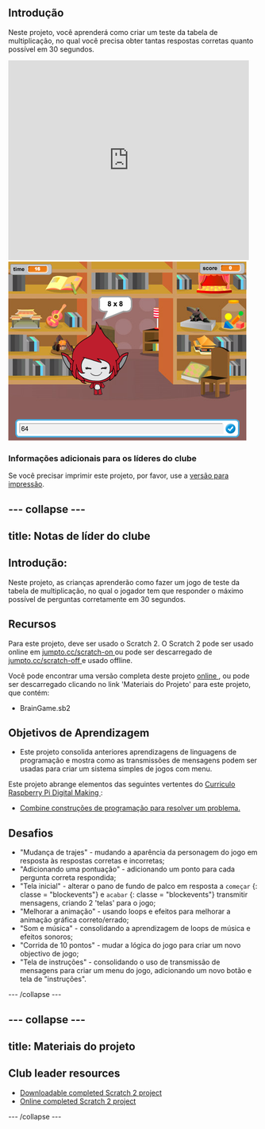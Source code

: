 ## Introdução

Neste projeto, você aprenderá como criar um teste da tabela de multiplicação, no qual você precisa obter tantas respostas corretas quanto possível em 30 segundos.

<div class="scratch-preview">
  <iframe allowtransparency="true" width="485" height="402" src="https://scratch.mit.edu/projects/embed/42225768/?autostart=false" frameborder="0"></iframe>
  <img src="images/brain-final.png">
</div>

### Informações adicionais para os líderes do clube

Se você precisar imprimir este projeto, por favor, use a [versão para impressão](https://projects.raspberrypi.org/en/projects/brain-game/print).

## \--- collapse \---

## title: Notas de líder do clube

## Introdução:

Neste projeto, as crianças aprenderão como fazer um jogo de teste da tabela de multiplicação, no qual o jogador tem que responder o máximo possível de perguntas corretamente em 30 segundos.

## Recursos

Para este projeto, deve ser usado o Scratch 2. O Scratch 2 pode ser usado online em [ jumpto.cc/scratch-on ](http://jumpto.cc/scratch-on) ou pode ser descarregado de [ jumpto.cc/scratch-off ](http://jumpto.cc/scratch-off) e usado offline.

Você pode encontrar uma versão completa deste projeto [ online ](http://scratch.mit.edu/projects/42225768/#editor), ou pode ser descarregado clicando no link 'Materiais do Projeto' para este projeto, que contém:

* BrainGame.sb2

## Objetivos de Aprendizagem

* Este projeto consolida anteriores aprendizagens de linguagens de programação e mostra como as transmissões de mensagens podem ser usadas para criar um sistema simples de jogos com menu.

Este projeto abrange elementos das seguintes vertentes do [ Curriculo Raspberry Pi Digital Making ](http://rpf.io/curriculum):

* [Combine construções de programação para resolver um problema.](https://www.raspberrypi.org/curriculum/programming/builder)

## Desafios

* "Mudança de trajes" - mudando a aparência da personagem do jogo em resposta às respostas corretas e incorretas;
* "Adicionando uma pontuação" - adicionando um ponto para cada pergunta correta respondida;
* "Tela inicial" - alterar o pano de fundo de palco em resposta a `começar` {: classe = "blockevents"} e `acabar` {: classe = "blockevents"} transmitir mensagens, criando 2 'telas' para o jogo;
* "Melhorar a animação" - usando loops e efeitos para melhorar a animação gráfica correto/errado;
* "Som e música" - consolidando a aprendizagem de loops de música e efeitos sonoros;
* "Corrida de 10 pontos" - mudar a lógica do jogo para criar um novo objectivo de jogo;
* "Tela de instruções" - consolidando o uso de transmissão de mensagens para criar um menu do jogo, adicionando um novo botão e tela de "instruções".

\--- /collapse \---

## \--- collapse \---

## title: Materiais do projeto

## Club leader resources

* [Downloadable completed Scratch 2 project](resources/BrainGame.sb2)
* [Online completed Scratch 2 project](http://scratch.mit.edu/projects/42225768/#editor)

\--- /collapse \---
